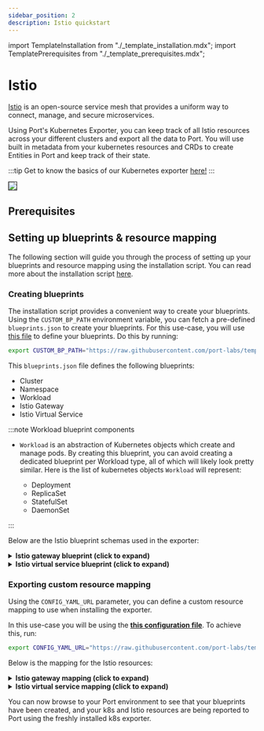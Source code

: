 ```yaml
---
sidebar_position: 2
description: Istio quickstart
---
```


import TemplateInstallation from "./\_template_installation.mdx";
import TemplatePrerequisites from "./\_template_prerequisites.mdx";

# Istio

[Istio](https://istio.io/latest/docs/setup/getting-started/) is an open-source service mesh that provides a uniform way
to connect, manage, and secure microservices.

Using Port's Kubernetes Exporter, you can keep track of all Istio resources across your different clusters and export
all the data to Port. You will use built in metadata from your kubernetes resources and CRDs to create Entities in
Port and keep track of their state.

:::tip
Get to know the basics of our Kubernetes exporter [here!](/build-your-software-catalog/sync-data-to-catalog/kubernetes/kubernetes.md)
:::

<img src="/img/build-your-software-catalog/sync-data-to-catalog/kubernetes/k8sIstioView.png" border="1px"/>

## Prerequisites

<TemplatePrerequisites />

## Setting up blueprints & resource mapping

The following section will guide you through the process of setting up your blueprints and resource mapping using the
installation script. You can read more about the installation script [here](#how-does-the-installation-script-work).

### Creating blueprints

The installation script provides a convenient way to create your blueprints. Using the `CUSTOM_BP_PATH` environment
variable, you can fetch a pre-defined `blueprints.json` to create your blueprints. For this use-case, you will
use [this file](https://github.com/port-labs/template-assets/blob/main/kubernetes/blueprints/istio-blueprints.json) to
define your blueprints. Do this by running:

```bash
export CUSTOM_BP_PATH="https://raw.githubusercontent.com/port-labs/template-assets/main/kubernetes/blueprints/istio-blueprints.json"
```

This `blueprints.json` file defines the following blueprints:

- Cluster
- Namespace
- Workload
- Istio Gateway
- Istio Virtual Service

:::note Workload blueprint components

- `Workload` is an abstraction of Kubernetes objects which create and manage pods.
  By creating this blueprint, you can avoid creating a dedicated blueprint per Workload type, all of which will likely
  look pretty similar.
  Here is the list of kubernetes objects `Workload` will represent:

  - Deployment
  - ReplicaSet
  - StatefulSet
  - DaemonSet

:::

Below are the Istio blueprint schemas used in the exporter:

<details>
<summary> <b>Istio gateway blueprint (click to expand)</b> </summary>

```json showLineNumbers
{
  "identifier": "gateways",
  "description": "This blueprint represents a service in our software catalog",
  "title": "Istio Gateways",
  "icon": "Cloud",
  "schema": {
    "properties": {
      "name": {
        "type": "string"
      },
      "ports": {
        "type": "array"
      },
      "labels": {
        "type": "object"
      },
      "selector": {
        "type": "object"
      }
    },
    "required": []
  },
  "mirrorProperties": {},
  "calculationProperties": {},
  "relations": {
    "namespace": {
      "target": "namespace",
      "required": true,
      "many": false
    }
  }
}
```

</details>

<details>
<summary> <b>Istio virtual service blueprint (click to expand)</b> </summary>

```json showLineNumbers
{
  "identifier": "virtualServices",
  "description": "This blueprint represents a service in our software catalog",
  "title": "Virtual Services",
  "icon": "Istio",
  "schema": {
    "properties": {
      "hosts": {
        "type": "array"
      },
      "match": {
        "type": "array"
      },
      "labels": {
        "type": "object"
      }
    },
    "required": []
  },
  "mirrorProperties": {},
  "calculationProperties": {},
  "relations": {
    "gateways": {
      "target": "gateways",
      "many": true
    }
  }
}
```

</details>

### Exporting custom resource mapping

Using the `CONFIG_YAML_URL` parameter, you can define a custom resource mapping to use when installing the exporter.

In this use-case you will be using the **[this configuration file](https://github.com/port-labs/template-assets/blob/main/kubernetes/templates/istio-kubernetes_v1_config.yaml)**. To achieve this, run:

```bash
export CONFIG_YAML_URL="https://raw.githubusercontent.com/port-labs/template-assets/main/kubernetes/templates/istio-kubernetes_v1_config.yaml"
```

Below is the mapping for the Istio resources:

<details>
<summary> <b>Istio gateway mapping (click to expand)</b> </summary>

```yaml showLineNumbers
- kind: networking.istio.io/v1beta1/gateways
  selector:
    query: 'true'
  port:
    entity:
      mappings:
        - identifier: .metadata.name + "-" + .metadata.namespace
          blueprint: '"gateways"'
          properties:
            title: .metadata.name
            ports: .spec.servers[].port.number
            name: .metadata.name
            labels: .metadata.labels
            selector: .spec.selector
          relations:
            namespace: .metadata.namespace
```

</details>

<details>
<summary> <b>Istio virtual service mapping (click to expand)</b> </summary>

```yaml showLineNumbers
- kind: networking.istio.io/v1beta1/virtualservices
  selector:
    query: 'true'
  port:
    entity:
      mappings:
        - identifier: .metadata.name + "-" + .metadata.namespace
          blueprint: '"virtualServices"'
          properties:
            title: .metadata.name
            hosts: .spec.hosts
            match: .spec.http[].match
            labels: .metadata.labels
          relations:
            gateways: .spec.gateways[] + "-" + .metadata.namespace
            services: .metadata.namespace as $namespace | .spec.http[].route[].destination.host + "-" + $namespace
```

</details>

You can now browse to your Port environment to see that your blueprints have been created, and your k8s and Istio
resources are being reported to Port using the freshly installed k8s exporter.

